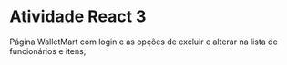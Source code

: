 # Atividade React 3
Página WalletMart com login e as opções de excluir e alterar na lista de funcionários e itens;
